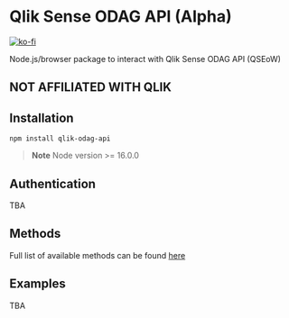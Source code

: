 # Qlik Sense ODAG API (Alpha)

[![ko-fi](https://www.ko-fi.com/img/githubbutton_sm.svg)](https://ko-fi.com/T6T0148ZP)

Node.js/browser package to interact with Qlik Sense ODAG API (QSEoW)

## NOT AFFILIATED WITH QLIK

## Installation

`npm install qlik-odag-api`

> **Note**
> Node version >= 16.0.0

## Authentication

TBA

## Methods

Full list of available methods can be found [here](https://informatiqal.github.io/qlik-odag-api/modules.html)

## Examples

TBA
